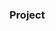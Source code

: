 ### Project





















































































































         









        





 































